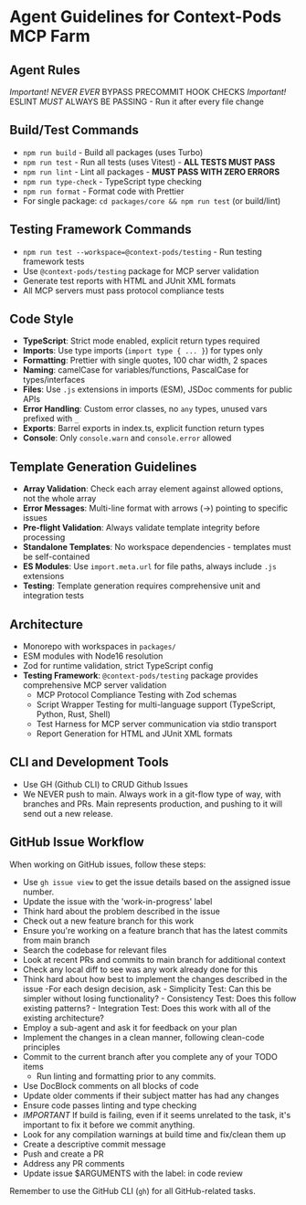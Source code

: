 # Agent Guidelines for Context-Pods MCP Farm

## Agent Rules

_Important!_ _NEVER EVER_ BYPASS PRECOMMIT HOOK CHECKS
_Important!_ ESLINT _MUST_ ALWAYS BE PASSING - Run it after every file change

## Build/Test Commands

- `npm run build` - Build all packages (uses Turbo)
- `npm run test` - Run all tests (uses Vitest) - **ALL TESTS MUST PASS**
- `npm run lint` - Lint all packages - **MUST PASS WITH ZERO ERRORS**
- `npm run type-check` - TypeScript type checking
- `npm run format` - Format code with Prettier
- For single package: `cd packages/core && npm run test` (or build/lint)

## Testing Framework Commands

- `npm run test --workspace=@context-pods/testing` - Run testing framework tests
- Use `@context-pods/testing` package for MCP server validation
- Generate test reports with HTML and JUnit XML formats
- All MCP servers must pass protocol compliance tests

## Code Style

- **TypeScript**: Strict mode enabled, explicit return types required
- **Imports**: Use type imports (`import type { ... }`) for types only
- **Formatting**: Prettier with single quotes, 100 char width, 2 spaces
- **Naming**: camelCase for variables/functions, PascalCase for types/interfaces
- **Files**: Use `.js` extensions in imports (ESM), JSDoc comments for public APIs
- **Error Handling**: Custom error classes, no `any` types, unused vars prefixed with `_`
- **Exports**: Barrel exports in index.ts, explicit function return types
- **Console**: Only `console.warn` and `console.error` allowed

## Template Generation Guidelines

- **Array Validation**: Check each array element against allowed options, not the whole array
- **Error Messages**: Multi-line format with arrows (→) pointing to specific issues
- **Pre-flight Validation**: Always validate template integrity before processing
- **Standalone Templates**: No workspace dependencies - templates must be self-contained
- **ES Modules**: Use `import.meta.url` for file paths, always include `.js` extensions
- **Testing**: Template generation requires comprehensive unit and integration tests

## Architecture

- Monorepo with workspaces in `packages/`
- ESM modules with Node16 resolution
- Zod for runtime validation, strict TypeScript config
- **Testing Framework**: `@context-pods/testing` package provides comprehensive MCP server validation
  - MCP Protocol Compliance Testing with Zod schemas
  - Script Wrapper Testing for multi-language support (TypeScript, Python, Rust, Shell)
  - Test Harness for MCP server communication via stdio transport
  - Report Generation for HTML and JUnit XML formats

## CLI and Development Tools

- Use GH (Github CLI) to CRUD Github Issues
- We NEVER push to main. Always work in a git-flow type of way, with branches and PRs. Main represents production, and pushing to it will send out a new release.

## GitHub Issue Workflow

When working on GitHub issues, follow these steps:

- Use `gh issue view` to get the issue details based on the assigned issue number.
- Update the issue with the 'work-in-progress' label
- Think hard about the problem described in the issue
- Check out a new feature branch for this work
- Ensure you're working on a feature branch that has the latest commits from main branch
- Search the codebase for relevant files
- Look at recent PRs and commits to main branch for additional context
- Check any local diff to see was any work already done for this
- Think hard about how best to implement the changes described in the issue
  -For each design decision, ask - Simplicity Test: Can this be simpler without losing functionality? - Consistency Test: Does this follow existing patterns? - Integration Test: Does this work with all of the existing architecture?
- Employ a sub-agent and ask it for feedback on your plan
- Implement the changes in a clean manner, following clean-code principles
- Commit to the current branch after you complete any of your TODO items
  - Run linting and formatting prior to any commits.
- Use DocBlock comments on all blocks of code
- Update older comments if their subject matter has had any changes
- Ensure code passes linting and type checking
- _IMPORTANT_ If build is failing, even if it seems unrelated to the task, it's important to fix it before we commit anything.
- Look for any compilation warnings at build time and fix/clean them up
- Create a descriptive commit message
- Push and create a PR
- Address any PR comments
- Update issue $ARGUMENTS with the label: in code review

Remember to use the GitHub CLI (`gh`) for all GitHub-related tasks.
